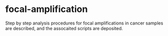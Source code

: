 # focal-amplification

Step by step analysis procedures for focal amplifications in cancer samples are described, and the assocaited scripts are deposited. 
